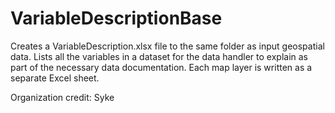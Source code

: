 # VariableDescriptionBase
Creates a VariableDescription.xlsx file to the same folder as input geospatial data. Lists all the variables in a dataset for the data handler to explain as part of the necessary data documentation. Each map layer is written as a separate Excel sheet.

Organization credit: Syke
